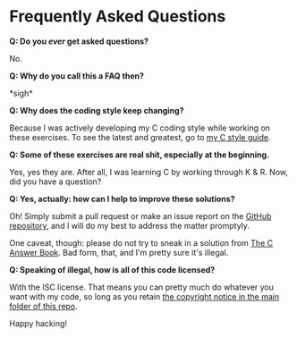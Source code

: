 Frequently Asked Questions
==========================

__Q: Do you *ever* get asked questions?__

No.

__Q: Why do you call this a FAQ then?__

\*sigh\*

__Q: Why does the coding style keep changing?__

Because I was actively developing my C coding style while working on these exercises. To see the latest and greatest, go to [my C style guide](https://github.com/DeadDork/style_guides/blob/master/C/C_style-guide.mkd).

__Q: Some of these exercises are real shit, especially at the beginning.__

Yes, yes they are. After all, I was learning C by working through K & R. Now, did you have a question?

__Q: Yes, actually: how can I help to improve these solutions?__

Oh! Simply submit a pull request or make an issue report on the [GitHub repository](https://github.com/DeadDork/learning_c), and I will do my best to address the matter promptyly.

One caveat, though: please do not try to sneak in a solution from [The C Answer Book](http://www.amazon.com/The-Answer-Book-Solutions-Programming/dp/0131096532/ref=sr_1_1?ie=UTF8&qid=1369126314&sr=8-1&keywords=c+programming+answer+book). Bad form, that, and I'm pretty sure it's illegal.

__Q: Speaking of illegal, how is all of this code licensed?__

With the ISC license. That means you can pretty much do whatever you want with my code, so long as you retain [the copyright notice in the main folder of this repo](https://github.com/DeadDork/learning_c/blob/master/OpenBSD.license).

Happy hacking!
